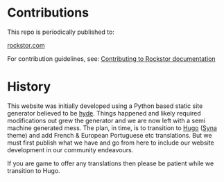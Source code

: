 # Contributions
This repo is periodically published to:

[rockstor.com](https://rockstor.com/)

For contribution guidelines, see: [Contributing to Rockstor documentation](https://rockstor.com/docs/contribute_documentation.html)

# History
This website was initially developed using a Python based static site generator believed to be [hyde](https://github.com/hyde/hyde).
Things happened and likely required modifications out grew the generator and we are now left with a semi machine generated mess.
The plan, in time, is to transition to [Hugo](https://gohugo.io/) ([Syna](https://themes.gohugo.io/syna/) theme) and add French & European Portuguese etc translations.
But we must first publish what we have and go from here to include our website development in our community endeavours.

If you are game to offer any translations then please be patient while we transition to Hugo.
